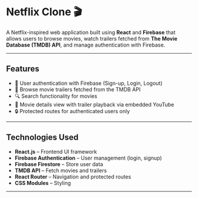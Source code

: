 # Netflix Clone 🎬

A Netflix-inspired web application built using **React** and **Firebase** that allows users to browse movies, watch trailers fetched from **The Movie Database (TMDB) API**, and manage authentication with Firebase.

---

## Features
- 🔑 User authentication with Firebase (Sign-up, Login, Logout)
- 🎥 Browse movie trailers fetched from the TMDB API
- 🔍 Search functionality for movies
- 📂 Movie details view with trailer playback via embedded YouTube
- 🔒 Protected routes for authenticated users only

---

## Technologies Used
- **React.js** – Frontend UI framework  
- **Firebase Authentication** – User management (login, signup)  
- **Firebase Firestore** – Store user data  
- **TMDB API** – Fetch movies and trailers  
- **React Router** – Navigation and protected routes  
- **CSS Modules** – Styling  

---


